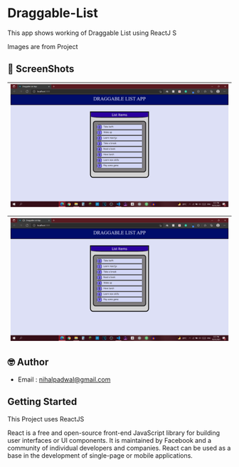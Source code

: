 # Draggable-List
This app shows working of Draggable List using ReactJ S

Images are from Project
## 📸 ScreenShots



|<img src="Screenshot (510).png" width="600">|
|------|

|<img src="Screenshot (511).png" width="600">|
|------|


## 🤓 Author
* Email : nihalpadwal@gmail.com

## Getting Started
This Project uses ReactJS

React is a free and open-source front-end JavaScript library for building user interfaces or UI components. It is maintained by Facebook and a community of individual developers and companies. React can be used as a base in the development of single-page or mobile applications.
